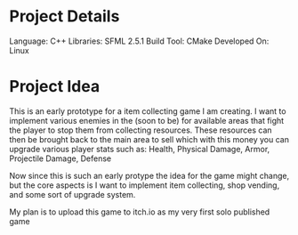 # Project Details

Language: C++
Libraries: SFML 2.5.1
Build Tool: CMake
Developed On: Linux

# Project Idea

This is an early prototype for a item collecting game I am creating. I want to implement various enemies in the (soon to be) for available areas that fight the player to stop them from collecting resources. These resources can then be brought back to the main area to sell which with this money you can upgrade various player stats such as: Health, Physical Damage, Armor, Projectile Damage, Defense

Now since this is such an early protype the idea for the game might change, but the core aspects is I want to implement item collecting, shop vending, and some sort of upgrade system.

My plan is to upload this game to itch.io as my very first solo published game